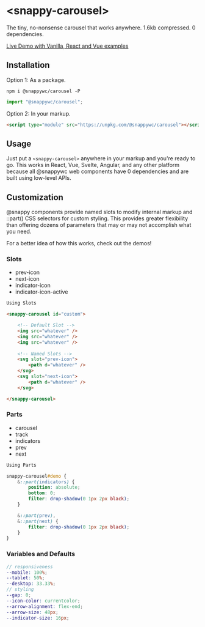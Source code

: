 # &lt;snappy-carousel&gt;

The tiny, no-nonsense carousel that works anywhere.
1.6kb compressed. 0 dependencies.

[Live Demo with Vanilla, React and Vue examples](https://codepen.io/kaina/pen/PoErQyv)

## Installation
Option 1: As a package.
```
npm i @snappywc/carousel -P
```
```js
import "@snappywc/carousel";
```
Option 2: In your markup.
```html
<script type="module" src="https://unpkg.com/@snappywc/carousel"></script>
```

## Usage
Just put a ```<snappy-carousel>``` anywhere in your markup and you're ready to go. This works in React, Vue, Svelte, Angular, and any other platform because all @snappywc web components have 0 dependencies and are built using low-level APIs.

## Customization
@snappy components provide named slots to modify internal markup and ::part() CSS selectors for custom styling. This provides greater flexibility than offering dozens of parameters that may or may not accomplish what you need.

For a better idea of how this works, check out the demos!

### Slots
- prev-icon
- next-icon
- indicator-icon
- indicator-icon-active

```html
Using Slots

<snappy-carousel id="custom">

	<!-- Default Slot -->
	<img src="whatever" />
	<img src="whatever" />
	<img src="whatever" />
	
	<!-- Named Slots -->
	<svg slot="prev-icon">
		<path d="whatever" />
	</svg>
	<svg slot="next-icon">
		<path d="whatever" />
	</svg>

</snappy-carousel>
```

### Parts
- carousel
- track
- indicators
- prev
- next
```scss
Using Parts

snappy-carousel#demo {
	&::part(indicators) {
		position: absolute;
		bottom: 0;
		filter: drop-shadow(0 1px 2px black);
	}

	&::part(prev),
	&::part(next) {
		filter: drop-shadow(0 1px 2px black);
	}
}
```

### Variables and Defaults
```scss
// responsiveness
--mobile: 100%;
--tablet: 50%;
--desktop: 33.33%;
// styling
--gap: 0;
--icon-color: currentcolor;
--arrow-alignment: flex-end;
--arrow-size: 48px;
--indicator-size: 16px;
```